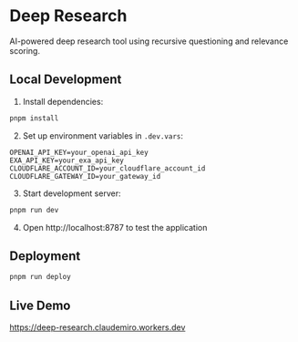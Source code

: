 # Deep Research

AI-powered deep research tool using recursive questioning and relevance scoring.

## Local Development

1. Install dependencies:
```bash
pnpm install
```

2. Set up environment variables in `.dev.vars`:
```
OPENAI_API_KEY=your_openai_api_key
EXA_API_KEY=your_exa_api_key
CLOUDFLARE_ACCOUNT_ID=your_cloudflare_account_id
CLOUDFLARE_GATEWAY_ID=your_gateway_id
```

3. Start development server:
```bash
pnpm run dev
```

4. Open http://localhost:8787 to test the application

## Deployment

```bash
pnpm run deploy
```

## Live Demo

https://deep-research.claudemiro.workers.dev